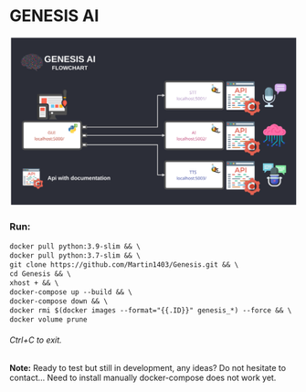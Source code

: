 GENESIS AI
==========
![](gui/data/flowchart.svg)


### Run:
```
docker pull python:3.9-slim && \
docker pull python:3.7-slim && \
git clone https://github.com/Martin1403/Genesis.git && \
cd Genesis && \
xhost + && \
docker-compose up --build && \
docker-compose down && \
docker rmi $(docker images --format="{{.ID}}" genesis_*) --force && \
docker volume prune
```
###### Ctrl+C to exit.

**Note:** Ready to test but still in development, any ideas? Do not hesitate to contact...
Need to install manually docker-compose does not work yet. 
